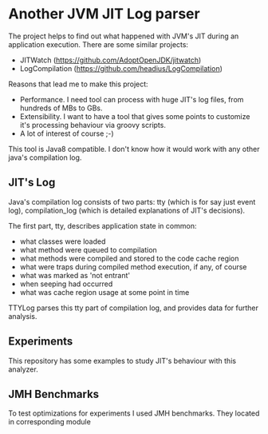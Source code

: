 # Another JVM JIT Log parser

The project helps to find out what happened with JVM's JIT during an application execution.
There are some similar projects:
* JITWatch (https://github.com/AdoptOpenJDK/jitwatch)
* LogCompilation (https://github.com/headius/LogCompilation)

Reasons that lead me to make this project:
* Performance. I need tool can process with huge JIT's log files, from hundreds of MBs to GBs.
* Extensibility. I want to have a tool that gives some points to customize it's processing behaviour via groovy scripts.
* A lot of interest of course ;-)

This tool is Java8 compatible. I don't know how it would work with any other java's compilation log.

## JIT's Log
Java's compilation log consists of two parts: tty (which is for say just event log), compilation_log (which is detailed explanations of JIT's decisions).
 
The first part, tty, describes application state in common:

* what classes were loaded
* what method were queued to compilation
* what methods were compiled and stored to the code cache region
* what were traps during compiled method execution, if any, of course
* what was marked as 'not entrant'
* when seeping had occurred
* what was cache region usage at some point in time

TTYLog parses this tty part of compilation log, and provides data for further analysis.

## Experiments

This repository has some examples to study JIT's behaviour with this analyzer.

## JMH Benchmarks

To test optimizations for experiments I used JMH benchmarks. They located in corresponding module